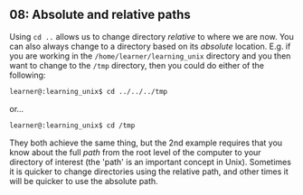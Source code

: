 ## 08: Absolute and relative paths

Using `cd ..` allows us to change directory _relative_ to where we are now. You can also always change to a directory based on its _absolute_ location. E.g. if you are working in the `/home/learner/learning_unix` directory and you then want to change to the `/tmp` directory, then you could do either of the following:

```bash
learner@:learning_unix$ cd ../../../tmp
```

or...

```bash
learner@:learning_unix$ cd /tmp
```

They both achieve the same thing, but the 2nd example requires that you know about the full _path_ from the root level of the computer to your directory of interest (the 'path' is an important concept in Unix). Sometimes it is quicker to change directories using the relative path, and other times it will be quicker to use the absolute path.
